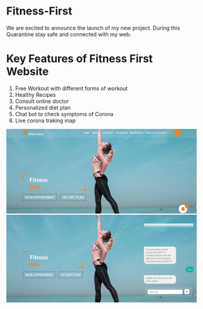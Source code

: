 # Fitness-First
We are excited to announce the launch of my new project.
During this Quarantine  stay safe and connected  with my web.

# Key Features  of Fitness First Website
1. Free Workout with different  forms of workout 
2. Healthy  Recipes
3. Consult online doctor
4. Personalized diet plan
5. Chat bot to check symptoms of Corona
6. Live   corona traking map 

![image](images/homepage.png)
![image](images/chat.png)
